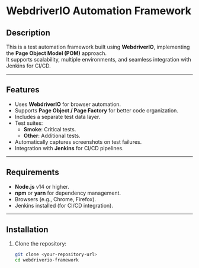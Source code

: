 # WebdriverIO Automation Framework

## **Description**
This is a test automation framework built using **WebdriverIO**, implementing the **Page Object Model (POM)** approach.  
It supports scalability, multiple environments, and seamless integration with Jenkins for CI/CD.

---

## **Features**
- Uses **WebdriverIO** for browser automation.
- Supports **Page Object / Page Factory** for better code organization.
- Includes a separate test data layer.
- Test suites:
  - **Smoke**: Critical tests.
  - **Other**: Additional tests.
- Automatically captures screenshots on test failures.
- Integration with **Jenkins** for CI/CD pipelines.

---

## **Requirements**
- **Node.js** v14 or higher.
- **npm** or **yarn** for dependency management.
- Browsers (e.g., Chrome, Firefox).
- Jenkins installed (for CI/CD integration).

---

## **Installation**

1. Clone the repository:
   ```bash
   git clone <your-repository-url>
   cd webdriverio-framework
